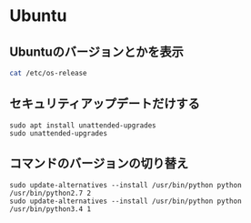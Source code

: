 # Ubuntu

## Ubuntuのバージョンとかを表示
```bash
cat /etc/os-release
```

## セキュリティアップデートだけする
```
sudo apt install unattended-upgrades
sudo unattended-upgrades
```

## コマンドのバージョンの切り替え
```
sudo update-alternatives --install /usr/bin/python python /usr/bin/python2.7 2
sudo update-alternatives --install /usr/bin/python python /usr/bin/python3.4 1
```
